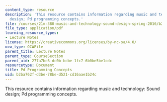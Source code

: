 ```yaml
---
content_type: resource
description: 'This resource contains information regarding music and technology: Sound
  design; Pd programming concepts.'
file: /courses/21m-380-music-and-technology-sound-design-spring-2016/b2ba762fd3be78bed521cd16aae1b24c_MIT21M_380S16_Lec06.pdf
file_type: application/pdf
learning_resource_types:
- Lecture Notes
license: https://creativecommons.org/licenses/by-nc-sa/4.0/
ocw_type: OCWFile
parent_title: Lecture Notes
parent_type: CourseSection
parent_uid: 277a7be3-dc0b-bcbe-1fc7-6b0be5be1cdc
resourcetype: Document
title: Pd Programming Concepts
uid: b2ba762f-d3be-78be-d521-cd16aae1b24c
---
```

This resource contains information regarding music and technology: Sound design; Pd programming concepts.